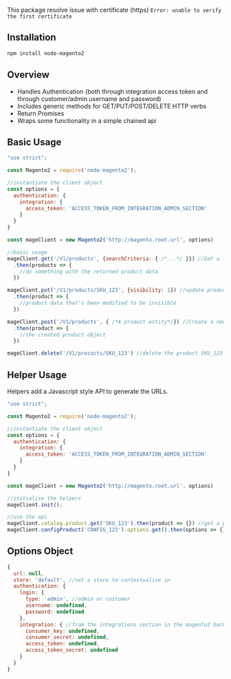 This package resolve issue with certificate (https)
```Error: unable to verify the first certificate```

## Installation
```bash
npm install node-magento2
```

## Overview
 - Handles Authentication (both through integration access token and through customer/admin username and password)
 - Includes generic methods for GET/PUT/POST/DELETE HTTP verbs
 - Return Promises
 - Wraps some functionality in a simple chained api

## Basic Usage
```javascript
"use strict";

const Magento2 = require('node-magento2');

//instantiate the client object
const options = {
  authentication: {
    integration: {
      access_token: 'ACCESS_TOKEN_FROM_INTEGRATION_ADMIN_SECTION'
    }
  }
}

const mageClient = new Magento2('http://magento.root.url', options)

//basic usage
mageClient.get('/V1/products', {searchCriteria: { /*...*/ }}) //Get a list of all products
  .then(products => {
    //do something with the returned product data
  })

mageClient.put('/V1/products/SKU_123', {visibility: 1}) //update product SKU_123
  .then(product => {
    //product data that's been modified to be invisible
  })

mageClient.post('/V1/products', { /*A product entity*/}) //Create a new product
  .then(product => {
    //the created product object
  })

mageClient.delete('/V1/procucts/SKU_123') //delete the product SKU_123
```

## Helper Usage
Helpers add a Javascript style API to generate the URLs.

```javascript
"use strict";

const Magento2 = require('node-magento2');

//instantiate the client object
const options = {
  authentication: {
    integration: {
      access_token: 'ACCESS_TOKEN_FROM_INTEGRATION_ADMIN_SECTION'
    }
  }
}

const mageClient = new Magento2('http://magento.root.url', options)

//initialise the helpers
mageClient.init();

//use the api
mageClient.catalog.product.get('SKU_123').then(product => {}) //get a product
mageClient.configProduct('CONFIG_123').options.get().then(options => {}) //get the options for a configurable
```

## Options Object

```javascript
{
  url: null,
  store: 'default', //set a store to contextualise in
  authentication: {
    login: {
      type: 'admin', //admin or customer
      username: undefined,
      password: undefined
    },
    integration: { //from the integrations section in the magento2 backend
      consumer_key: undefined,
      consumer_secret: undefined,
      access_token: undefined,
      access_token_secret: undefined
    }
  }
}
```

